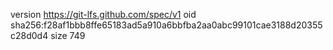 version https://git-lfs.github.com/spec/v1
oid sha256:f28af1bbb8ffe65183ad5a910a6bbfba2aa0abc99101cae3188d20355c28d0d4
size 749
